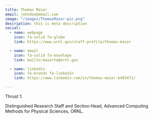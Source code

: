 ```yaml
---
title: Thomas Maier
email: johndoe@email.com
image: "/images/ThomasMaier-pic.png"
description: this is meta description
social:
  - name: webpage
    icon: fa-solid fa-globe
    link: https://www.ornl.gov/staff-profile/thomas-maier

  - name: email
    icon: fa-solid fa-envelope
    link: mailto:maierta@ornl.gov

  - name: linkedin
    icon: fa-brands fa-linkedin
    link: https://www.linkedin.com/in/thomas-maier-b403471/

---
```

Thrust 1.

Distinguished Research Staff and Section Head, Advanced Computing Methods for Physical Sciences, ORNL.  
